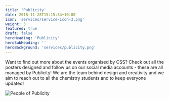 ```yaml
---
title: 'Publicity'
date: 2018-11-28T15:15:34+10:00
icon: 'services/service-icon-3.png'
weight: 3
featured: true
draft: false
heroHeading: 'Publicity'
heroSubHeading: ''
heroBackground: 'services/publicity.png'
---
```



Want to find out more about the events organised by CSS? Check out all the posters designed and follow us on our social media accounts - these are all managed by Publicity! We are the team behind design and creativity and we aim to reach out to all the chemistry students and to keep everyone updated!

![People of Publicity](/services/publicity-people.png)
